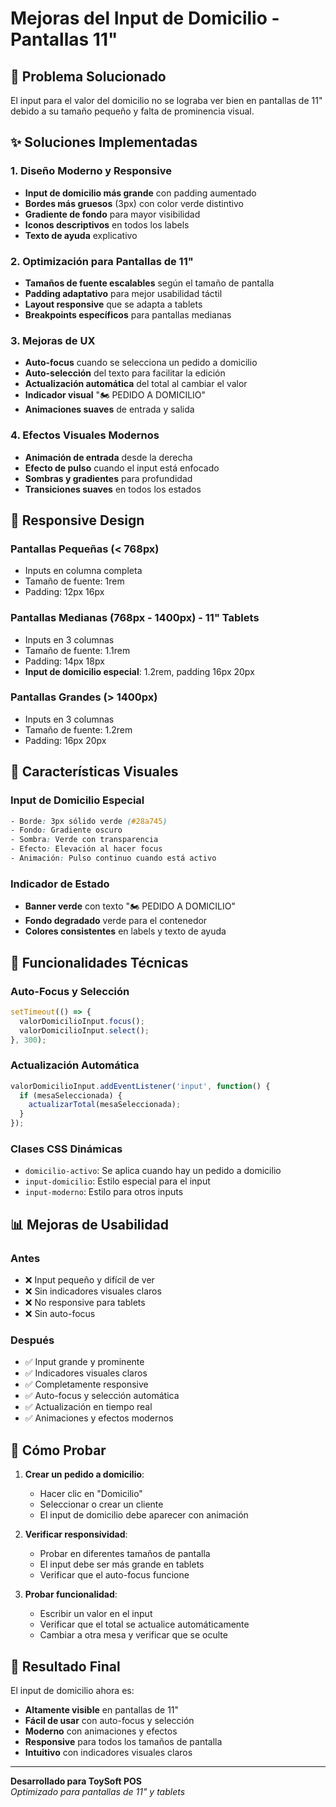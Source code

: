 # Mejoras del Input de Domicilio - Pantallas 11"

## 🎯 Problema Solucionado

El input para el valor del domicilio no se lograba ver bien en pantallas de 11" debido a su tamaño pequeño y falta de prominencia visual.

## ✨ Soluciones Implementadas

### 1. **Diseño Moderno y Responsive**
- **Input de domicilio más grande** con padding aumentado
- **Bordes más gruesos** (3px) con color verde distintivo
- **Gradiente de fondo** para mayor visibilidad
- **Iconos descriptivos** en todos los labels
- **Texto de ayuda** explicativo

### 2. **Optimización para Pantallas de 11"**
- **Tamaños de fuente escalables** según el tamaño de pantalla
- **Padding adaptativo** para mejor usabilidad táctil
- **Layout responsive** que se adapta a tablets
- **Breakpoints específicos** para pantallas medianas

### 3. **Mejoras de UX**
- **Auto-focus** cuando se selecciona un pedido a domicilio
- **Auto-selección** del texto para facilitar la edición
- **Actualización automática** del total al cambiar el valor
- **Indicador visual** "🏍️ PEDIDO A DOMICILIO"
- **Animaciones suaves** de entrada y salida

### 4. **Efectos Visuales Modernos**
- **Animación de entrada** desde la derecha
- **Efecto de pulso** cuando el input está enfocado
- **Sombras y gradientes** para profundidad
- **Transiciones suaves** en todos los estados

## 📱 Responsive Design

### Pantallas Pequeñas (< 768px)
- Inputs en columna completa
- Tamaño de fuente: 1rem
- Padding: 12px 16px

### Pantallas Medianas (768px - 1400px) - **11" Tablets**
- Inputs en 3 columnas
- Tamaño de fuente: 1.1rem
- Padding: 14px 18px
- **Input de domicilio especial**: 1.2rem, padding 16px 20px

### Pantallas Grandes (> 1400px)
- Inputs en 3 columnas
- Tamaño de fuente: 1.2rem
- Padding: 16px 20px

## 🎨 Características Visuales

### Input de Domicilio Especial
```css
- Borde: 3px sólido verde (#28a745)
- Fondo: Gradiente oscuro
- Sombra: Verde con transparencia
- Efecto: Elevación al hacer focus
- Animación: Pulso continuo cuando está activo
```

### Indicador de Estado
- **Banner verde** con texto "🏍️ PEDIDO A DOMICILIO"
- **Fondo degradado** verde para el contenedor
- **Colores consistentes** en labels y texto de ayuda

## 🔧 Funcionalidades Técnicas

### Auto-Focus y Selección
```javascript
setTimeout(() => {
  valorDomicilioInput.focus();
  valorDomicilioInput.select();
}, 300);
```

### Actualización Automática
```javascript
valorDomicilioInput.addEventListener('input', function() {
  if (mesaSeleccionada) {
    actualizarTotal(mesaSeleccionada);
  }
});
```

### Clases CSS Dinámicas
- `domicilio-activo`: Se aplica cuando hay un pedido a domicilio
- `input-domicilio`: Estilo especial para el input
- `input-moderno`: Estilo para otros inputs

## 📊 Mejoras de Usabilidad

### Antes
- ❌ Input pequeño y difícil de ver
- ❌ Sin indicadores visuales claros
- ❌ No responsive para tablets
- ❌ Sin auto-focus

### Después
- ✅ Input grande y prominente
- ✅ Indicadores visuales claros
- ✅ Completamente responsive
- ✅ Auto-focus y selección automática
- ✅ Actualización en tiempo real
- ✅ Animaciones y efectos modernos

## 🧪 Cómo Probar

1. **Crear un pedido a domicilio**:
   - Hacer clic en "Domicilio"
   - Seleccionar o crear un cliente
   - El input de domicilio debe aparecer con animación

2. **Verificar responsividad**:
   - Probar en diferentes tamaños de pantalla
   - El input debe ser más grande en tablets
   - Verificar que el auto-focus funcione

3. **Probar funcionalidad**:
   - Escribir un valor en el input
   - Verificar que el total se actualice automáticamente
   - Cambiar a otra mesa y verificar que se oculte

## 🎯 Resultado Final

El input de domicilio ahora es:
- **Altamente visible** en pantallas de 11"
- **Fácil de usar** con auto-focus y selección
- **Moderno** con animaciones y efectos
- **Responsive** para todos los tamaños de pantalla
- **Intuitivo** con indicadores visuales claros

---

**Desarrollado para ToySoft POS**  
*Optimizado para pantallas de 11" y tablets*

